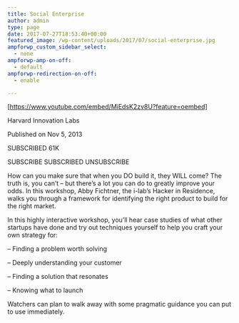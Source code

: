 ```yaml
---
title: Social Enterprise
author: admin
type: page
date: 2017-07-27T18:53:40+00:00
featured_image: /wp-content/uploads/2017/07/social-enterprise.jpg
ampforwp_custom_sidebar_select:
  - none
ampforwp-amp-on-off:
  - default
ampforwp-redirection-on-off:
  - enable

---
```

[https://www.youtube.com/embed/MiEdsK2zv8U?feature=oembed]

Harvard Innovation Labs
  
Published on Nov 5, 2013
  
SUBSCRIBED 61K
   
SUBSCRIBE SUBSCRIBED UNSUBSCRIBE

How can you make sure that when you DO build it, they WILL come? The truth is, you can&#8217;t &#8211; but there&#8217;s a lot you can do to greatly improve your odds. In this workshop, Abby Fichtner, the i-lab&#8217;s Hacker in Residence, walks you through a framework for identifying the right product to build for the right market.

In this highly interactive workshop, you&#8217;ll hear case studies of what other startups have done and try out techniques yourself to help you craft your own strategy for:
  
&#8211; Finding a problem worth solving
  
&#8211; Deeply understanding your customer
  
&#8211; Finding a solution that resonates
  
&#8211; Knowing what to launch

Watchers can plan to walk away with some pragmatic guidance you can put to use immediately.